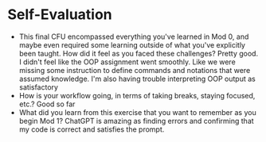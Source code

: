 # Self-Evaluation

- This final CFU encompassed everything you've learned in Mod 0, and maybe even required some learning outside of what you've explicitly been taught. How did it feel as you faced these challenges?
Pretty good. I didn't feel like the OOP assignment went smoothly.  Like we were missing some instruction to define commands and notations that were assumed knowledge.  I'm also having trouble interpreting OOP output as satisfactory
- How is your workflow going, in terms of taking breaks, staying focused, etc.?
Good so far
- What did you learn from this exercise that you want to remember as you begin Mod 1?
ChatGPT is amazing as finding errors and confirming that my code is correct and satisfies the prompt.